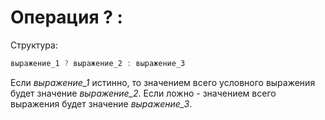 # Операция ? :
Структура:
```cpp
выражение_1 ? выражение_2 : выражение_3
```
Если *выражение_1* истинно, то значением всего условного выражения будет значение *выражение_2*. Если ложно - значением всего выражения будет значение *выражение_3*.